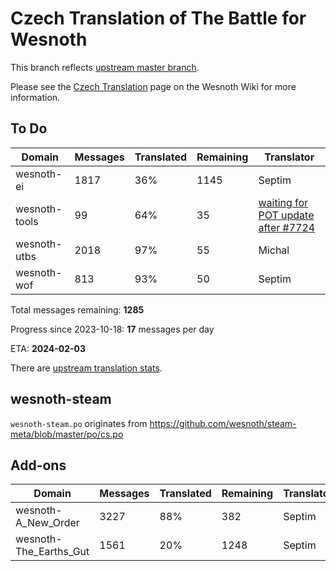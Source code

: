 # Czech Translation of The Battle for Wesnoth

This branch reflects [upstream master branch](https://github.com/wesnoth/wesnoth/tree/master).

Please see the [Czech Translation](https://wiki.wesnoth.org/CzechTranslation) page on the Wesnoth Wiki for more information.

## To Do

Domain | Messages | Translated | Remaining | Translator
------ | -------- | ---------- | --------- | ----------
wesnoth-ei | 1817 | 36% | 1145 | Septim
wesnoth-tools | 99 | 64% | 35 | [waiting for POT update after #7724](https://github.com/wesnoth/wesnoth/issues/7724)
wesnoth-utbs | 2018 | 97% | 55 | Michal
wesnoth-wof | 813 | 93% | 50 | Septim

Total messages remaining: **1285**

Progress since 2023-10-18: **17** messages per day

ETA: **2024-02-03**

There are [upstream translation stats](https://www.wesnoth.org/gettext/?view=langs&version=master&lang=cs).

## wesnoth-steam
`wesnoth-steam.po` originates from https://github.com/wesnoth/steam-meta/blob/master/po/cs.po

## Add-ons
Domain | Messages | Translated | Remaining | Translator
------ | -------- | ---------- | --------- | ----------
wesnoth-A_New_Order | 3227 | 88% | 382 | Septim
wesnoth-The_Earths_Gut | 1561 | 20% | 1248 | Septim
